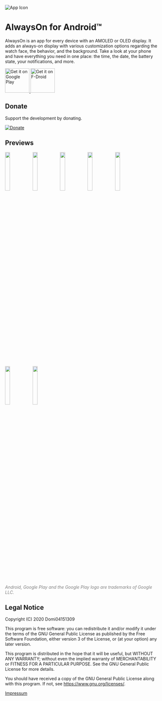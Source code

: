 ![App Icon](https://raw.githubusercontent.com/Domi04151309/AlwaysOn/master/app/src/main/res/mipmap-xxxhdpi/ic_launcher.png)
# AlwaysOn for Android™
AlwaysOn is an app for every device with an AMOLED or OLED display.
It adds an always-on display with various customization options regarding the watch face, the behavior, and the background.
Take a look at your phone and have everything you need in one place: the time, the date, the battery state, your notifications, and more.

<a href='https://play.google.com/store/apps/details?id=io.github.domi04151309.alwayson'>
  <img src='https://play.google.com/intl/en_us/badges/images/generic/en_badge_web_generic.png'
  alt='Get it on Google Play'
  height="80"/>
</a>
<a href="https://f-droid.org/packages/io.github.domi04151309.alwayson">
  <img src="https://fdroid.gitlab.io/artwork/badge/get-it-on.png"
  alt="Get it on F-Droid"
  height="80"/>
</a>

## Donate
Support the development by donating.

<a href="https://www.paypal.com/donate/?hosted_button_id=487FTCX52P9WA">
	<img src="https://img.shields.io/badge/-Donate-black?style=for-the-badge&logo=paypal" alt="Donate">
</a>

## Previews
<img src="https://raw.githubusercontent.com/Domi04151309/AlwaysOn/master/fastlane/metadata/android/en-US/images/phoneScreenshots/1.jpg" width="18%" /><img src="https://raw.githubusercontent.com/Domi04151309/AlwaysOn/master/fastlane/metadata/android/en-US/images/phoneScreenshots/2.jpg" width="18%" /><img src="https://raw.githubusercontent.com/Domi04151309/AlwaysOn/master/fastlane/metadata/android/en-US/images/phoneScreenshots/3.jpg" width="18%" /><img src="https://raw.githubusercontent.com/Domi04151309/AlwaysOn/master/fastlane/metadata/android/en-US/images/phoneScreenshots/4.jpg" width="18%" /><img src="https://raw.githubusercontent.com/Domi04151309/AlwaysOn/master/fastlane/metadata/android/en-US/images/phoneScreenshots/5.jpg" width="18%" /><img src="https://raw.githubusercontent.com/Domi04151309/AlwaysOn/master/fastlane/metadata/android/en-US/images/phoneScreenshots/6.jpg" width="18%" /><img src="https://raw.githubusercontent.com/Domi04151309/AlwaysOn/master/fastlane/metadata/android/en-US/images/phoneScreenshots/7.jpg" width="18%" />

<i style="color:gray;">Android, Google Play and the Google Play logo are trademarks of Google LLC.</i>

## Legal Notice
Copyright (C) 2020 Domi04151309

This program is free software: you can redistribute it and/or modify
it under the terms of the GNU General Public License as published by
the Free Software Foundation, either version 3 of the License, or
(at your option) any later version.

This program is distributed in the hope that it will be useful,
but WITHOUT ANY WARRANTY; without even the implied warranty of
MERCHANTABILITY or FITNESS FOR A PARTICULAR PURPOSE.  See the
GNU General Public License for more details.

You should have received a copy of the GNU General Public License
along with this program.  If not, see <https://www.gnu.org/licenses/>.

<a href="https://anvil-solutions.com/de/imprint">Impressum</a>
